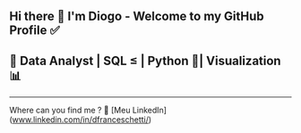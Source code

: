 ## Hi there 👋 I'm Diogo - Welcome to my GitHub Profile ✅

  ## 🚀 Data Analyst | SQL ≤ | Python 🐍| Visualization 📊

  ---------------------------------------------------------

  Where can you find me ? 🤔
  [Meu LinkedIn] (www.linkedin.com/in/dfranceschetti/)
<!--
**DiogoFranceschetti/DiogoFranceschetti** is a ✨ _special_ ✨ repository because its `README.md` (this file) appears on your GitHub profile.

- 🌱 I’m currently improving my SQL and Python codes! 🐍
- 👯 I’m looking to collaborate on ...
- 🤔 I’m looking for help with ...
- 💬 Ask me about ...
- 📫 How to reach me: ...
- 😄 Pronouns: ...
- ⚡ Fun fact: ...
-->

